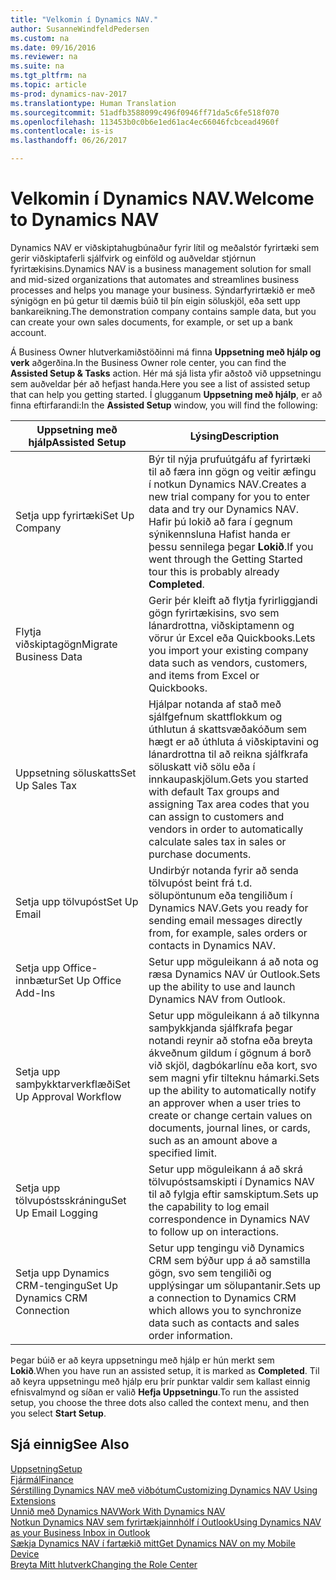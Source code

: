 ```yaml
---
title: "Velkomin í Dynamics NAV."
author: SusanneWindfeldPedersen
ms.custom: na
ms.date: 09/16/2016
ms.reviewer: na
ms.suite: na
ms.tgt_pltfrm: na
ms.topic: article
ms-prod: dynamics-nav-2017
ms.translationtype: Human Translation
ms.sourcegitcommit: 51adfb3588099c496f0946ff71da5c6fe518f070
ms.openlocfilehash: 113453b0c0b6e1ed61ac4ec66046fcbcead4960f
ms.contentlocale: is-is
ms.lasthandoff: 06/26/2017

---
```


# <a name="welcome-to-dynamics-nav"></a><span data-ttu-id="8c293-102">Velkomin í Dynamics NAV.</span><span class="sxs-lookup"><span data-stu-id="8c293-102">Welcome to Dynamics NAV</span></span>

<span data-ttu-id="8c293-103">Dynamics NAV er viðskiptahugbúnaður fyrir lítil og meðalstór fyrirtæki sem gerir viðskiptaferli sjálfvirk og einföld og auðveldar stjórnun fyrirtækisins.</span><span class="sxs-lookup"><span data-stu-id="8c293-103">Dynamics NAV is a business management solution for small and mid-sized organizations that automates and streamlines business processes and helps you manage your business.</span></span> <span data-ttu-id="8c293-104">Sýndarfyrirtækið er með sýnigögn en þú getur til dæmis búið til þín eigin söluskjöl, eða sett upp bankareikning.</span><span class="sxs-lookup"><span data-stu-id="8c293-104">The demonstration company contains sample data, but you can create your own sales documents, for example, or set up a bank account.</span></span>  

<span data-ttu-id="8c293-105">Á Business Owner hlutverkamiðstöðinni má finna **Uppsetning með hjálp og verk** aðgerðina.</span><span class="sxs-lookup"><span data-stu-id="8c293-105">In the Business Owner role center, you can find the **Assisted Setup & Tasks** action.</span></span> <span data-ttu-id="8c293-106">Hér má sjá lista yfir aðstoð við uppsetningu sem auðveldar þér að hefjast handa.</span><span class="sxs-lookup"><span data-stu-id="8c293-106">Here you see a list of assisted setup that can help you getting started.</span></span> <span data-ttu-id="8c293-107">Í glugganum **Uppsetning með hjálp**, er að finna eftirfarandi:</span><span class="sxs-lookup"><span data-stu-id="8c293-107">In the **Assisted Setup** window, you will find the following:</span></span>

|<span data-ttu-id="8c293-108">Uppsetning með hjálp</span><span class="sxs-lookup"><span data-stu-id="8c293-108">Assisted Setup</span></span>           |<span data-ttu-id="8c293-109">Lýsing</span><span class="sxs-lookup"><span data-stu-id="8c293-109">Description</span></span>                                                                                      |
|-------------------------|-------------------------------------------------------------------------------------------------|
|<span data-ttu-id="8c293-110">Setja upp fyrirtæki</span><span class="sxs-lookup"><span data-stu-id="8c293-110">Set Up Company</span></span>           |<span data-ttu-id="8c293-111">Býr til nýja prufuútgáfu af fyrirtæki til að færa inn gögn og veitir æfingu í notkun Dynamics NAV.</span><span class="sxs-lookup"><span data-stu-id="8c293-111">Creates a new trial company for you to enter data and try our Dynamics NAV.</span></span> <span data-ttu-id="8c293-112">Hafir þú lokið að fara í gegnum sýnikennsluna Hafist handa er þessu sennilega þegar **Lokið**.</span><span class="sxs-lookup"><span data-stu-id="8c293-112">If you went through the Getting Started tour this is probably already **Completed**.</span></span> |
|<span data-ttu-id="8c293-113">Flytja viðskiptagögn</span><span class="sxs-lookup"><span data-stu-id="8c293-113">Migrate Business Data</span></span>    |<span data-ttu-id="8c293-114">Gerir þér kleift að flytja fyrirliggjandi gögn fyrirtækisins, svo sem lánardrottna, viðskiptamenn og vörur úr Excel eða Quickbooks.</span><span class="sxs-lookup"><span data-stu-id="8c293-114">Lets you import your existing company data such as vendors, customers, and items from Excel or Quickbooks.</span></span>|
|<span data-ttu-id="8c293-115">Uppsetning söluskatts</span><span class="sxs-lookup"><span data-stu-id="8c293-115">Set Up Sales Tax</span></span>         |<span data-ttu-id="8c293-116">Hjálpar notanda af stað með sjálfgefnum skattflokkum og úthlutun á skattsvæðakóðum sem hægt er að úthluta á viðskiptavini og lánardrottna til að reikna sjálfkrafa söluskatt við sölu eða í innkaupaskjölum.</span><span class="sxs-lookup"><span data-stu-id="8c293-116">Gets you started with default Tax groups and assigning Tax area codes that you can assign to customers and vendors in order to automatically calculate sales tax in sales or purchase documents.</span></span>|
|<span data-ttu-id="8c293-117">Setja upp tölvupóst</span><span class="sxs-lookup"><span data-stu-id="8c293-117">Set Up Email</span></span>             |<span data-ttu-id="8c293-118">Undirbýr notanda fyrir að senda tölvupóst beint frá t.d. sölupöntunum eða tengiliðum í Dynamics NAV.</span><span class="sxs-lookup"><span data-stu-id="8c293-118">Gets you ready for sending email messages directly from, for example, sales orders or contacts in Dynamics NAV.</span></span>|
|<span data-ttu-id="8c293-119">Setja upp Office-innbætur</span><span class="sxs-lookup"><span data-stu-id="8c293-119">Set Up Office Add-Ins</span></span>    |<span data-ttu-id="8c293-120">Setur upp möguleikann á að nota og ræsa Dynamics NAV úr Outlook.</span><span class="sxs-lookup"><span data-stu-id="8c293-120">Sets up the ability to use and launch Dynamics NAV from Outlook.</span></span>|
|<span data-ttu-id="8c293-121">Setja upp samþykktarverkflæði</span><span class="sxs-lookup"><span data-stu-id="8c293-121">Set Up Approval Workflow</span></span>|<span data-ttu-id="8c293-122">Setur upp möguleikann á að tilkynna samþykkjanda sjálfkrafa þegar notandi reynir að stofna eða breyta ákveðnum gildum í gögnum á borð við skjöl, dagbókarlínu eða kort, svo sem magni yfir tilteknu hámarki.</span><span class="sxs-lookup"><span data-stu-id="8c293-122">Sets up the ability to automatically notify an approver when a user tries to create or change certain values on documents, journal lines, or cards, such as an amount above a specified limit.</span></span>|
|<span data-ttu-id="8c293-123">Setja upp tölvupóstsskráningu</span><span class="sxs-lookup"><span data-stu-id="8c293-123">Set Up Email Logging</span></span>     |<span data-ttu-id="8c293-124">Setur upp möguleikann á að skrá tölvupóstsamskipti í Dynamics NAV til að fylgja eftir samskiptum.</span><span class="sxs-lookup"><span data-stu-id="8c293-124">Sets up the capability to log email correspondence in Dynamics NAV to follow up on interactions.</span></span>|
|<span data-ttu-id="8c293-125">Setja upp Dynamics CRM-tengingu</span><span class="sxs-lookup"><span data-stu-id="8c293-125">Set Up Dynamics CRM Connection</span></span>|<span data-ttu-id="8c293-126">Setur upp tengingu við Dynamics CRM sem býður upp á að samstilla gögn, svo sem tengiliði og upplýsingar um sölupantanir.</span><span class="sxs-lookup"><span data-stu-id="8c293-126">Sets up a connection to Dynamics CRM which allows you to synchronize data such as contacts and sales order information.</span></span>|

<span data-ttu-id="8c293-127">Þegar búið er að keyra uppsetningu með hjálp er hún merkt sem **Lokið**.</span><span class="sxs-lookup"><span data-stu-id="8c293-127">When you have run an assisted setup, it is marked as **Completed**.</span></span> <span data-ttu-id="8c293-128">Til að keyra uppsetningu með hjálp eru þrír punktar valdir sem kallast einnig efnisvalmynd og síðan er valið **Hefja Uppsetningu**.</span><span class="sxs-lookup"><span data-stu-id="8c293-128">To run the assisted setup, you choose the three dots also called the context menu, and then you select **Start Setup**.</span></span>


## <a name="see-also"></a><span data-ttu-id="8c293-129">Sjá einnig</span><span class="sxs-lookup"><span data-stu-id="8c293-129">See Also</span></span>
[<span data-ttu-id="8c293-130">Uppsetning</span><span class="sxs-lookup"><span data-stu-id="8c293-130">Setup</span></span>](setup.md)  
[<span data-ttu-id="8c293-131">Fjármál</span><span class="sxs-lookup"><span data-stu-id="8c293-131">Finance</span></span>](finance-setup.md)  
[<span data-ttu-id="8c293-132">Sérstilling Dynamics NAV með viðbótum</span><span class="sxs-lookup"><span data-stu-id="8c293-132">Customizing Dynamics NAV Using Extensions</span></span>](ui-extensions.md)  
[<span data-ttu-id="8c293-133">Unnið með Dynamics NAV</span><span class="sxs-lookup"><span data-stu-id="8c293-133">Work With Dynamics NAV</span></span>](ui-work-product.md)  
[<span data-ttu-id="8c293-134">Notkun Dynamics NAV sem fyrirtækjainnhólf í Outlook</span><span class="sxs-lookup"><span data-stu-id="8c293-134">Using Dynamics NAV as your Business Inbox in Outlook</span></span>](across-outlook.md)  
[<span data-ttu-id="8c293-135">Sækja Dynamics NAV í fartækið mitt</span><span class="sxs-lookup"><span data-stu-id="8c293-135">Get Dynamics NAV on my Mobile Device</span></span>](install-mobile-app.md)  
[<span data-ttu-id="8c293-136">Breyta Mitt hlutverk</span><span class="sxs-lookup"><span data-stu-id="8c293-136">Changing the Role Center</span></span>](ui-change-role.md)  

